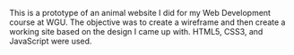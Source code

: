 This is a prototype of an animal website I did for my Web Development course at WGU.
The objective was to create a wireframe and then create a working site based on the design I came up with.
HTML5, CSS3, and JavaScript were used.
